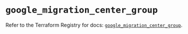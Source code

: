 # `google_migration_center_group`

Refer to the Terraform Registry for docs: [`google_migration_center_group`](https://registry.terraform.io/providers/hashicorp/google/6.38.0/docs/resources/migration_center_group).
